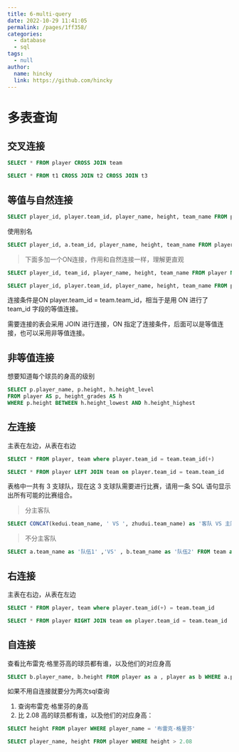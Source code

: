 ```yaml
---
title: 6-multi-query
date: 2022-10-29 11:41:05
permalink: /pages/1ff358/
categories: 
  - database
  - sql
tags: 
  - null
author: 
  name: hincky
  link: https://github.com/hincky
---
```

# 多表查询

## 交叉连接
```sql
SELECT * FROM player CROSS JOIN team

SELECT * FROM t1 CROSS JOIN t2 CROSS JOIN t3
```

## 等值与自然连接
```sql
SELECT player_id, player.team_id, player_name, height, team_name FROM player, team WHERE player.team_id = team.team_id
```
使用别名
```sql
SELECT player_id, a.team_id, player_name, height, team_name FROM player AS a, team AS b WHERE a.team_id = b.team_id
```

> 下面多加一个ON连接，作用和自然连接一样，理解更直观
```sql
SELECT player_id, team_id, player_name, height, team_name FROM player NATURAL JOIN team

SELECT player_id, player.team_id, player_name, height, team_name FROM player JOIN team ON player.team_id = team.team_id
```
连接条件是ON player.team_id = team.team_id，相当于是用 ON 进行了 team_id 字段的等值连接。

需要连接的表会采用 JOIN 进行连接，ON 指定了连接条件，后面可以是等值连接，也可以采用非等值连接。

## 非等值连接
想要知道每个球员的身高的级别
```sql
SELECT p.player_name, p.height, h.height_level
FROM player AS p, height_grades AS h
WHERE p.height BETWEEN h.height_lowest AND h.height_highest
```

## 左连接
主表在左边，从表在右边
```sql
SELECT * FROM player, team where player.team_id = team.team_id(+)

SELECT * FROM player LEFT JOIN team on player.team_id = team.team_id
```

表格中一共有 3 支球队，现在这 3 支球队需要进行比赛，请用一条 SQL 语句显示出所有可能的比赛组合。

> 分主客队
```sql
SELECT CONCAT(kedui.team_name, ' VS ', zhudui.team_name) as '客队 VS 主队' FROM team as zhudui LEFT JOIN team as kedui on zhudui.team_id<>kedui.team_id;
```
> 不分主客队
```sql
SELECT a.team_name as '队伍1' ,'VS' , b.team_name as '队伍2' FROM team as a ,team as b where a.team_id<b.team_id;
```

## 右连接
主表在右边，从表在左边
```sql
SELECT * FROM player, team where player.team_id(+) = team.team_id

SELECT * FROM player RIGHT JOIN team on player.team_id = team.team_id
```

## 自连接
查看比布雷克·格里芬高的球员都有谁，以及他们的对应身高

```sql
SELECT b.player_name, b.height FROM player as a , player as b WHERE a.player_name = '布雷克-格里芬' and a.height < b.height
```

如果不用自连接就要分为两次sql查询
1. 查询布雷克·格里芬的身高
2. 比 2.08 高的球员都有谁，以及他们的对应身高：

```sql
SELECT height FROM player WHERE player_name = '布雷克-格里芬'

SELECT player_name, height FROM player WHERE height > 2.08
```








